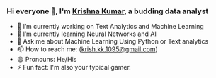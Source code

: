 ### Hi everyone 👋, I'm [Krishna Kumar](https://github.com/Krish1095-projects/), a budding data analyst 

- 🔭 I’m currently working on Text Analytics and Machine Learning 
- 🌱 I’m currently learning Neural Networks and AI
- 💬 Ask me about Machine Learning Using Python or Text analytics 
- 📫 How to reach me: (krish.kk.1095@gmail.com) 
- 😄 Pronouns: He/His
- ⚡ Fun fact: I'm also your typical gamer.

